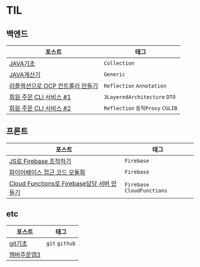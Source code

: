 # TIL

## 백엔드

| 포스트                       | 태그            |
| ----------------------------- | ------------- |
| [JAVA기초](./241111_JAVA기초/) | `Collection` |
| [JAVA계산기](./241112_JAVA계산기/)  | `Generic` |
| [리플렉션으로 OCP 컨트롤러 만들기](./241114_리플렉션/)| `Reflection` `Annotation` |
| [회원 주문 CLI 서비스 #1](./241115_멤버주문앱1/) | `3LayeredArchitecture` `DTO` |
| [회원 주문 CLI 서비스 #2](./241118_멤버주문앱2)  | `Reflection` `동적Proxy` `CGLIB` |

## 프론트

| 포스트                       | 태그            |
| ----------------------------- | ------------- |
| [JS로 Firebase 조작하기](./241105_파이어베이스/) | `Firebase` |
| [파이어베이스 접근 코드 모듈화](./241106_파이어베이스-모듈화/) | `Firebase` |
| [Cloud Functions로 Firebase담당 서버 만들기](./241109_파이어베이스-Cloud-Function/) |  `Firebase` `CloudFunctions` |


## etc

| 포스트                       | 태그              |
| ----------------------------- | ------------- |
| [git기초](./241104_git기초/) | `git` `github` |
| [멤버주문앱3](./241119_멤버주문앱3) |  |
